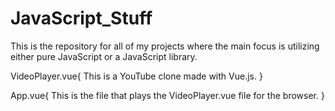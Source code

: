 # JavaScript_Stuff
This is the repository for all of my projects where the main focus is utilizing either pure JavaScript or a JavaScript library.

VideoPlayer.vue{
  This is a YouTube clone made with Vue.js.
  }
  
App.vue{
  This is the file that plays the VideoPlayer.vue file for the browser.
  }
